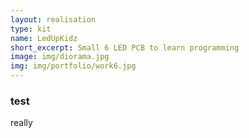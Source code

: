 ```yaml
---
layout: realisation
type: kit
name: LedUpKidz
short_excerpt: Small 6 LED PCB to learn programming
image: img/diorama.jpg
img: img/portfolio/work6.jpg
---
```


### test
really